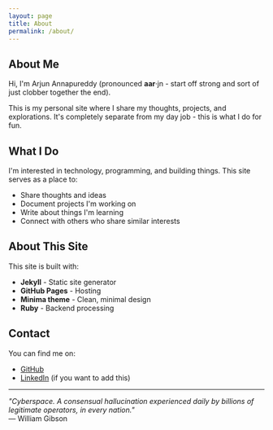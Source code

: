```yaml
---
layout: page
title: About
permalink: /about/
---
```


## About Me

Hi, I'm Arjun Annapureddy (pronounced **aar**·jn - start off strong and sort of just clobber together the end).

This is my personal site where I share my thoughts, projects, and explorations. It's completely separate from my day job - this is what I do for fun.

## What I Do

I'm interested in technology, programming, and building things. This site serves as a place to:

- Share thoughts and ideas
- Document projects I'm working on
- Write about things I'm learning
- Connect with others who share similar interests

## About This Site

This site is built with:
- **Jekyll** - Static site generator
- **GitHub Pages** - Hosting
- **Minima theme** - Clean, minimal design
- **Ruby** - Backend processing

## Contact

You can find me on:
- [GitHub](https://github.com/aannapureddy)
- [LinkedIn](https://linkedin.com/in/your-profile) (if you want to add this)

---

*"Cyberspace. A consensual hallucination experienced daily by billions of legitimate operators, in every nation."*  
― William Gibson

